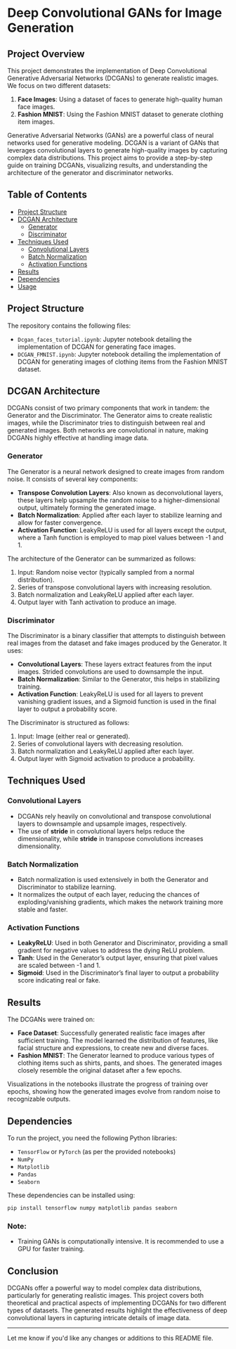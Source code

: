 # **Deep Convolutional GANs for Image Generation**

## **Project Overview**

This project demonstrates the implementation of Deep Convolutional Generative Adversarial Networks (DCGANs) to generate realistic images. We focus on two different datasets:
1. **Face Images**: Using a dataset of faces to generate high-quality human face images.
2. **Fashion MNIST**: Using the Fashion MNIST dataset to generate clothing item images.

Generative Adversarial Networks (GANs) are a powerful class of neural networks used for generative modeling. DCGAN is a variant of GANs that leverages convolutional layers to generate high-quality images by capturing complex data distributions. This project aims to provide a step-by-step guide on training DCGANs, visualizing results, and understanding the architecture of the generator and discriminator networks.

## **Table of Contents**
- [Project Structure](#project-structure)
- [DCGAN Architecture](#dcgan-architecture)
  - [Generator](#generator)
  - [Discriminator](#discriminator)
- [Techniques Used](#techniques-used)
  - [Convolutional Layers](#convolutional-layers)
  - [Batch Normalization](#batch-normalization)
  - [Activation Functions](#activation-functions)
- [Results](#results)
- [Dependencies](#dependencies)
- [Usage](#usage)

## **Project Structure**
The repository contains the following files:
- `Dcgan_faces_tutorial.ipynb`: Jupyter notebook detailing the implementation of DCGAN for generating face images.
- `DCGAN_FMNIST.ipynb`: Jupyter notebook detailing the implementation of DCGAN for generating images of clothing items from the Fashion MNIST dataset.

## **DCGAN Architecture**
DCGANs consist of two primary components that work in tandem: the Generator and the Discriminator. The Generator aims to create realistic images, while the Discriminator tries to distinguish between real and generated images. Both networks are convolutional in nature, making DCGANs highly effective at handling image data.

### **Generator**
The Generator is a neural network designed to create images from random noise. It consists of several key components:
- **Transpose Convolution Layers**: Also known as deconvolutional layers, these layers help upsample the random noise to a higher-dimensional output, ultimately forming the generated image.
- **Batch Normalization**: Applied after each layer to stabilize learning and allow for faster convergence.
- **Activation Function**: LeakyReLU is used for all layers except the output, where a Tanh function is employed to map pixel values between -1 and 1.

The architecture of the Generator can be summarized as follows:
1. Input: Random noise vector (typically sampled from a normal distribution).
2. Series of transpose convolutional layers with increasing resolution.
3. Batch normalization and LeakyReLU applied after each layer.
4. Output layer with Tanh activation to produce an image.

### **Discriminator**
The Discriminator is a binary classifier that attempts to distinguish between real images from the dataset and fake images produced by the Generator. It uses:
- **Convolutional Layers**: These layers extract features from the input images. Strided convolutions are used to downsample the input.
- **Batch Normalization**: Similar to the Generator, this helps in stabilizing training.
- **Activation Function**: LeakyReLU is used for all layers to prevent vanishing gradient issues, and a Sigmoid function is used in the final layer to output a probability score.

The Discriminator is structured as follows:
1. Input: Image (either real or generated).
2. Series of convolutional layers with decreasing resolution.
3. Batch normalization and LeakyReLU applied after each layer.
4. Output layer with Sigmoid activation to produce a probability.

## **Techniques Used**
### **Convolutional Layers**
- DCGANs rely heavily on convolutional and transpose convolutional layers to downsample and upsample images, respectively.
- The use of **stride** in convolutional layers helps reduce the dimensionality, while **stride** in transpose convolutions increases dimensionality.

### **Batch Normalization**
- Batch normalization is used extensively in both the Generator and Discriminator to stabilize learning.
- It normalizes the output of each layer, reducing the chances of exploding/vanishing gradients, which makes the network training more stable and faster.

### **Activation Functions**
- **LeakyReLU**: Used in both Generator and Discriminator, providing a small gradient for negative values to address the dying ReLU problem.
- **Tanh**: Used in the Generator’s output layer, ensuring that pixel values are scaled between -1 and 1.
- **Sigmoid**: Used in the Discriminator’s final layer to output a probability score indicating real or fake.

## **Results**
The DCGANs were trained on:
- **Face Dataset**: Successfully generated realistic face images after sufficient training. The model learned the distribution of features, like facial structure and expressions, to create new and diverse faces.
- **Fashion MNIST**: The Generator learned to produce various types of clothing items such as shirts, pants, and shoes. The generated images closely resemble the original dataset after a few epochs.

Visualizations in the notebooks illustrate the progress of training over epochs, showing how the generated images evolve from random noise to recognizable outputs.

## **Dependencies**
To run the project, you need the following Python libraries:
- `TensorFlow` or `PyTorch` (as per the provided notebooks)
- `NumPy`
- `Matplotlib`
- `Pandas`
- `Seaborn`

These dependencies can be installed using:
```sh
pip install tensorflow numpy matplotlib pandas seaborn
```

### **Note**:
- Training GANs is computationally intensive. It is recommended to use a GPU for faster training.

## **Conclusion**
DCGANs offer a powerful way to model complex data distributions, particularly for generating realistic images. This project covers both theoretical and practical aspects of implementing DCGANs for two different types of datasets. The generated results highlight the effectiveness of deep convolutional layers in capturing intricate details of image data.


---

Let me know if you'd like any changes or additions to this README file.
